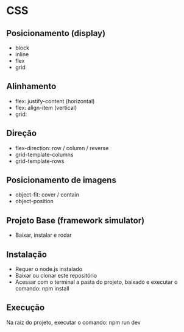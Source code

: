 # CSS

## Posicionamento (display)
- block
- inline
- flex
- grid

## Alinhamento
- flex: justify-content (horizontal)
- flex: align-item (vertical)
- grid:


## Direção
- flex-direction: row / column / reverse
- grid-template-columns
- grid-template-rows

## Posicionamento de imagens
- object-fit: cover / contain
- object-position

## Projeto Base (framework simulator)
- Baixar, instalar e rodar
  
## Instalação
- Requer o node.js instalado
- Baixar ou clonar este repositório
- Acessar com o terminal a pasta do projeto, baixado e executar o comando:
npm install 

## Execução
Na raiz do projeto, executar o comando:
npm run dev
